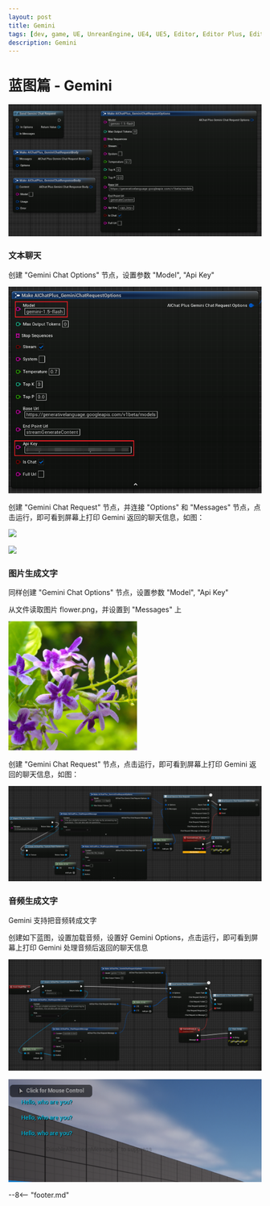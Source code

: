 ```yaml
---
layout: post
title: Gemini
tags: [dev, game, UE, UnreanEngine, UE4, UE5, Editor, Editor Plus, Editor Plugin, AI Chat, Chatbot, Image Generation, OpenAI, Azure, Claude, Gemini, Ollama]
description: Gemini
---
```

<meta property="og:title" content="UE 插件 AIChatPlus 使用说明 - 蓝图篇 - Gemini" />

# 蓝图篇 - Gemini

![](assets/img/2024-ue-aichatplus/usage/blueprint/gemini_all.png)

### 文本聊天

创建 "Gemini Chat Options" 节点，设置参数 "Model", "Api Key"

![](assets/img/2024-ue-aichatplus/usage/blueprint/gemini_chat_1.png)

创建 "Gemini Chat Request" 节点，并连接 "Options" 和 "Messages" 节点，点击运行，即可看到屏幕上打印 Gemini 返回的聊天信息，如图：

![](assets/img/2024-ue-aichatplus/guide_gemini_blueprint_chat_1.png)

![](assets/img/2024-ue-aichatplus/guide_gemini_blueprint_chat_2.png)

### 图片生成文字

同样创建 "Gemini Chat Options" 节点，设置参数 "Model", "Api Key"

从文件读取图片 flower.png，并设置到 "Messages" 上

![flower.png](assets/img/2024-ue-aichatplus/usage/blueprint/gemini_vision_1.png)

创建 "Gemini Chat Request" 节点，点击运行，即可看到屏幕上打印 Gemini 返回的聊天信息，如图：

![](assets/img/2024-ue-aichatplus/usage/blueprint/gemini_vision_2.png)

### 音频生成文字

Gemini 支持把音频转成文字

创建如下蓝图，设置加载音频，设置好 Gemini Options，点击运行，即可看到屏幕上打印 Gemini 处理音频后返回的聊天信息

![guide bludprint](assets/img/2024-ue-aichatplus/guide_gemini_blueprint_sound_1.png)

![guide bludprint](assets/img/2024-ue-aichatplus/guide_gemini_blueprint_sound_2.png)

--8<-- "footer.md"
